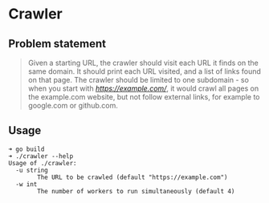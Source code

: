 # Crawler

## Problem statement

> Given a starting URL, the crawler should visit each URL it finds on the same domain. It should print each URL visited, and a list of links found on that page. The crawler should be limited to one subdomain - so when you start with *https://example.com/*, it would crawl all pages on the example.com website, but not follow external links, for example to google.com or github.com.

## Usage

```
➜ go build
➜ ./crawler --help
Usage of ./crawler:
  -u string
    	The URL to be crawled (default "https://example.com")
  -w int
    	The number of workers to run simultaneously (default 4)
```
